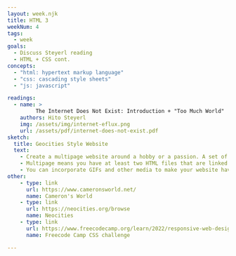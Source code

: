 ```yaml
---
layout: week.njk
title: HTML 3 
weekNum: 4 
tags:
  - week
goals:
  - Discuss Steyerl reading
  - HTML + CSS cont. 
concepts:
  - "html: hypertext markup language"
  - "css: cascading style sheets"
  - "js: javascript"

readings: 
  - name: >
         The Internet Does Not Exist: Introduction + "Too Much World" 
    authors: Hito Steyerl 
    img: /assets/img/internet-eflux.png
    url: /assets/pdf/internet-does-not-exist.pdf
sketch:
  title: Geocities Style Website
  text:
    - Create a multipage website around a hobby or a passion. A set of recipes, some photography you've done, a game or comic you really like, reviews of restaurants. Nothing serious -- remember, the internet used to be fun. 
    - Multipage means you have at least two HTML files that are linked together. Consider how people will navigate between them. 
    - You can incorporate GIFs and other media to make your website have a 90's feel if you like. 
other:
    - type: link
      url: https://www.cameronsworld.net/
      name: Cameron's World
    - type: link
      url: https://neocities.org/browse
      name: Neocities
    - type: link
      url: https://www.freecodecamp.org/learn/2022/responsive-web-design/#learn-basic-css-by-building-a-cafe-menu 
      name: Freecode Camp CSS challenge

---
```

